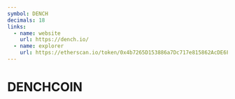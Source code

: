 ```yaml
---
symbol: DENCH
decimals: 18
links:
  - name: website
    url: https://dench.io/
  - name: explorer
    url: https://etherscan.io/token/0x4b7265D153886a7Dc717e815862AcDE6FF7B5bc8
---
```


# DENCHCOIN
